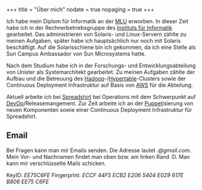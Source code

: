 +++
title    = "Über mich"
nodate   = true
nopaging = true
+++

Ich habe mein Diplom für Informatik an der [MLU] erworben. In dieser Zeit habe ich in der Rechnerbetriebsgruppe
des [Instituts für Informatik] gearbeitet. Das administrieren von Solaris- und Linux-Servern zählte zu meinen
Aufgaben, später habe ich hauptsächlich nur noch mit Solaris beschäftigt. Auf die Solarisschiene bin ich gekommen,
da ich eine Stelle als Sun Campus Ambassador von Sun Microsystems hatte.

Nach dem Studium habe ich in der Forschungs- und Entwicklungsabteilung von Unister als Systemarchitekt gearbeitet.
Zu meinen Aufgaben zählte der Aufbau und die Betreuung des [Hadoop]-/[Hypertable]-Clusters sowie der Continuous Deployment
Infrastruktur auf Basis von [AWS] für die Abteilung.

Aktuell arbeite ich bei [Spreadshirt] bei Operations mit dem Schwerpunkt auf [DevOp]/Releasemangement. Zur Zeit
arbeite ich an der [Puppet]isierung von neuen Komponenten sowie einer Continuous Deployment Infrastruktur für
Spreadshirt.

## Email

Bei Fragen kann man mir Emails senden. Die Adresse lautet *<Vorname>.<Nachname>@gmail.com*. Mein
Vor- und Nachnamen findet man oben bzw. am linken Rand :D. Man kann mir verschlüsselte Mails
schicken. 

KeyID: *EE75C6FE*
Fingerprint: *ECCF 44F5 ECB2 E206 5404  E029 617E B806 EE75 C6FE*



[MLU]: http://uni-halle.de
[Instituts für Informatik]: http://informatik.uni-halle.de
[Spreadshirt]: https://www.spreadshirt.de/
[DevOp]: http://en.wikipedia.org/wiki/DevOps
[Puppet]: http://docs.puppetlabs.com/#puppetpuppet
[Hadoop]: https://hadoop.apache.org/#What+Is+Apache+Hadoop%3F
[Hypertable]: http://hypertable.org/
[AWS]: http://aws.amazon.com/de/
